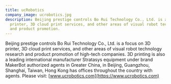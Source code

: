 ```yaml
---
title: ucRobotics
company_image: ucrobotics.jpg
description: Beijing prestige controls Bo Rui Technology Co., Ltd. is a focus on 3D
  printer, 3D cloud print services, and other areas of visual robot technology research
  and product promotion.
---
```


Beijing prestige controls Bo Rui Technology Co., Ltd. is a focus on 3D printer, 3D cloud print services, and other areas of visual robot technology research and product promotion of high-tech companies. 3D printing is also a leading international manufacturer Stratasys equipment under brand MakerBot authorized agents in Greater China, in Beijing, Guangzhou, Shanghai, Taiwan, Hong Kong has offices throughout the country with agents.  Please visit: [www.ucrobotics.com](https://www.ucrobotics.com)
